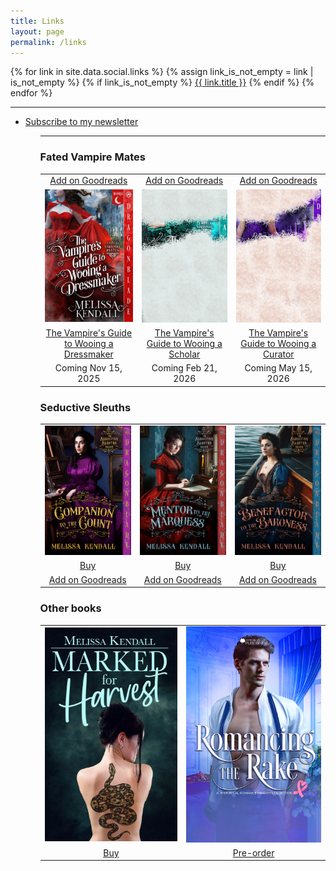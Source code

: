 ```yaml
---
title: Links
layout: page
permalink: /links
---
```


<!--<p style="text-align:center"><a href="https://docs.google.com/forms/d/e/1FAIpQLScXFFbWb5M7VkAkiJhZq2OfTScOpfB_dml56YykuCPyJ5vNxg/viewform?usp=sharing&ouid=112122856023999045116">Request a FREE PR envelope!</a></p>-->

<div class="social-links">
  {% for link in site.data.social.links %}
  {% assign link_is_not_empty = link | is_not_empty %}
  {% if link_is_not_empty %}
  <a href="{{ link.url }}" target="_blank" rel="noopener"><span class="fab {{ link.icon }}" aria-hidden="true"></span><span class="screen-reader-text">{{ link.title }}</span></a>
  {% endif %}
  {% endfor %}
</div><!-- .social-links -->

<hr/>

<ul>
    <li><a href="/newsletter">Subscribe to my newsletter</a></li>
<ul>

<hr/>

<h3>Fated Vampire Mates</h3>

<table style="text-align:center">
    <tr>
        <td>
            <a href="https://www.goodreads.com/book/show/219295456-the-vampire-s-guide-to-wooing-a-dressmaker">Add on Goodreads</a>
        </td>
        <td>
            <a href="https://www.goodreads.com/book/show/219295490-the-vampire-s-guide-to-wooing-a-scholar">Add on Goodreads</a>
        </td>
        <td>
            <a href="https://www.goodreads.com/book/show/219295516-the-vampires-guide-to-wooing-a-curator">Add on Goodreads</a>
        </td>
    </tr>
    <tr>
        <td><a href="https://www.goodreads.com/book/show/219295456-the-vampire-s-guide-to-wooing-a-dressmaker"><img width="300" src="/images/dressmaker_cover.jpg" /></a></td>
        <td><a href="https://www.goodreads.com/book/show/219295490-the-vampire-s-guide-to-wooing-a-scholar"><img width="300" src="/images/curator-peek.png" /></a></td>
        <td><a href="https://www.goodreads.com/book/show/219295516-the-vampires-guide-to-wooing-a-curator"><img width="300" src="/images/scholar-peek.png" /></a></td>
    </tr>
    <tr>
        <td><a href="https://www.goodreads.com/book/show/219295456-the-vampire-s-guide-to-wooing-a-dressmaker">The Vampire's Guide to Wooing a Dressmaker</a></td>
        <td><a href="https://www.goodreads.com/book/show/219295490-the-vampire-s-guide-to-wooing-a-scholar">The Vampire's Guide to Wooing a Scholar</a></td>
        <td><a href="https://www.goodreads.com/book/show/219295516-the-vampires-guide-to-wooing-a-curator">The Vampire's Guide to Wooing a Curator</a></td>
    </tr>   
    <tr>
        <td>Coming Nov 15, 2025</td>
        <td>Coming Feb 21, 2026</td>
        <td>Coming May 15, 2026</td>
    </tr>       
</table>

<h3>Seductive Sleuths</h3>

<table style="text-align: center;">
    <tr>
        <td><a href="https://books2read.com/u/mlpO5A"><img width="300" src="/images/CTTC.jpg" /></a></td>
        <td><a href="https://books2read.com/u/3yXMjV"><img width="300" src="/images/MTTM.jpg" /></a></td>
        <td><a href="https://books2read.com/u/b6qE8p"><img width="300" src="/images/BTTB.jpg" /></a></td>
    </tr>
    <tr>
        <td><a href="https://books2read.com/u/mlpO5A">Buy</a><br/></td>
        <td><a href="https://books2read.com/u/3yXMjV">Buy</a></td>
        <td><a href="https://books2read.com/u/b6qE8p">Buy</a></td>
    </tr>
    <tr>
        <td>
            <a href="https://www.goodreads.com/book/show/131107507-companion-to-the-count">Add on Goodreads</a>
        </td>
        <td>
            <a href="https://www.goodreads.com/book/show/131812107-mentor-to-the-marquess">Add on Goodreads</a>
        </td>
        <td>
            <a href="https://www.goodreads.com/book/show/131812290-benefactor-to-the-baroness">Add on Goodreads</a>
        </td>
    </tr>
</table>

<h3>Other books</h3>

<table style="text-align: center;">
    <tr>
        <td>
            <a href="https://books2read.com/MarkedForHarvest"><img width="300" src="/images/MFH.jpg" /></a>
        </td>
        <td>
            <a href="https://www.amazon.ca/Romancing-Rake-Historical-Romance-Collection-ebook/dp/B0DGFKRJ58"><img width="300" src="/images/RR.jpg" /></a>
        </td>
    </tr>
    <tr>
        <td>
            <a href="https://books2read.com/MarkedForHarvest">Buy</a>
        </td>
        <td>
            <a href="https://www.amazon.ca/Romancing-Rake-Historical-Romance-Collection-ebook/dp/B0DGFKRJ58">Pre-order</a>
        </td>
    </tr>
</table>
